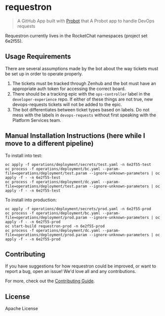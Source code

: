 # requestron

> A GitHub App built with [Probot](https://github.com/probot/probot) that A Probot app to handle DevOps requests

Requestron currently lives in the RocketChat namespaces (project set 6e2f55).

## Usage Requirements

There are several assumptions made by the bot about the way tickets must be set up in order to operate properly.

1. The tickets must be tracked through Zenhub and the bot must have an appropriate auth token for accessing the correct board.
2. There should be a tracking epic with the `ops-controller` label in the `developer-experience` repo. 
If either of these things are not true, new devops-requests tickets will not be added to the epic.
3. The bot differentiates between ticket types based on labels. Do not mess with the labels in `devops-requests` 
without first speaking with the Platform Services team.


## Manual Installation Instructions (here while I move to a different pipeline)

To install into test:
```
oc apply -f operations/deployment/secrets/test.yaml -n 6e2f55-test
oc process -f operations/deployment/bc.yaml --param-file=operations/deployment/test.param --ignore-unknown-parameters | oc apply -f - -n 6e2f55-test
oc process -f operations/deployment/dc.yaml --param-file=operations/deployment/test.param --ignore-unknown-parameters | oc apply -f - -n 6e2f55-test
```

To install into production:
```
oc apply -f operations/deployment/secrets/prod.yaml -n 6e2f55-prod
oc process -f operations/deployment/bc.yaml --param-file=operations/deployment/prod.param --ignore-unknown-parameters | oc apply -f - -n 6e2f55-prod
oc start-build requestron-prod -n 6e2f55-prod
oc process -f operations/deployment/dc.yaml --param-file=operations/deployment/prod.param --ignore-unknown-parameters | oc apply -f - -n 6e2f55-prod
```


## Contributing

If you have suggestions for how requestron could be improved, or want to report a bug, open an issue! We'd love all and any contributions.

For more, check out the [Contributing Guide](CONTRIBUTING.md).

## License

Apache License
